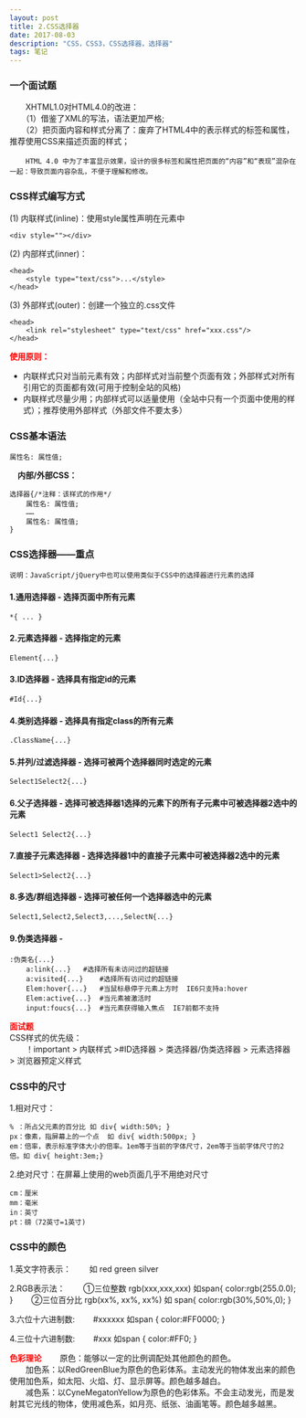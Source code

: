```yaml
---
layout: post
title: 2.CSS选择器
date: 2017-08-03 
description: "CSS，CSS3，CSS选择器，选择器"
tags: 笔记   
---
```

### 一个面试题
　　XHTML1.0对HTML4.0的改进：<br>
　　（1）借鉴了XML的写法，语法更加严格;<br>
　　（2）把页面内容和样式分离了：废弃了HTML4中的表示样式的标签和属性，推荐使用CSS来描述页面的样式；

　　`HTML 4.0 中为了丰富显示效果，设计的很多标签和属性把页面的“内容”和“表现”混杂在一起：导致页面内容杂乱，不便于理解和修改。`

### CSS样式编写方式
(1)	内联样式(inline)：使用style属性声明在元素中
```
<div style=""></div>
```
(2)	内部样式(inner)：
```
<head>
    <style type="text/css">...</style>
</head>
```
(3)	外部样式(outer)：创建一个独立的.css文件
```
<head>
    <link rel="stylesheet" type="text/css" href="xxx.css"/>
</head>
```

<font color="#f00">**使用原则：** </font>

 - 内联样式只对当前元素有效；内部样式对当前整个页面有效；外部样式对所有引用它的页面都有效(可用于控制全站的风格)
 - 内联样式尽量少用；内部样式可以适量使用（全站中只有一个页面中使用的样式）；推荐使用外部样式（外部文件不要太多）

### CSS基本语法
```
属性名: 属性值;
```
　**内部/外部CSS：**
```
选择器{/*注释：该样式的作用*/
    属性名: 属性值;
    ……
    属性名: 属性值;
}
```

### CSS选择器——重点
`说明：JavaScript/jQuery中也可以使用类似于CSS中的选择器进行元素的选择`

#### 1.通用选择器 - 选择页面中所有元素
```
*{ ... } 
```
#### 2.元素选择器 - 选择指定的元素
```
Element{...}
```
#### 3.ID选择器 - 选择具有指定id的元素
```
#Id{...}
```
#### 4.类别选择器 - 选择具有指定class的所有元素
```
.ClassName{...}
```
#### 5.并列/过滤选择器 - 选择可被两个选择器同时选定的元素
```
Select1Select2{...}
```
#### 6.父子选择器 - 选择可被选择器1选择的元素下的所有子元素中可被选择器2选中的元素
```
Select1 Select2{...}
```
#### 7.直接子元素选择器 - 选择选择器1中的直接子元素中可被选择器2选中的元素
```
Select1>Select2{...}
```
#### 8.多选/群组选择器 - 选择可被任何一个选择器选中的元素
```
Select1,Select2,Select3,...,SelectN{...}
```
#### 9.伪类选择器 - 
```
:伪类名{...}
	a:link{...}	  #选择所有未访问过的超链接
	a:visited{...}	  #选择所有访问过的超链接
	Elem:hover{...}   #当鼠标悬停于元素上方时  IE6只支持a:hover
	Elem:active{...}  #当元素被激活时
	input:foucs{...}  #当元素获得输入焦点  IE7前都不支持
```
<font color="#f00">**面试题**</font><br>
CSS样式的优先级：<br>
　　！important > 内联样式 >#ID选择器 > 类选择器/伪类选择器 > 元素选择器 > 浏览器预定义样式

### CSS中的尺寸
1.相对尺寸：
```
% ：所占父元素的百分比 如 div{ width:50%; }
px：像素，指屏幕上的一个点  如 div{ width:500px; }
em：倍率，表示标准字体大小的倍率。1em等于当前的字体尺寸，2em等于当前字体尺寸的2倍。如 div{ height:3em;}
```
2.绝对尺寸：在屏幕上使用的web页面几乎不用绝对尺寸
```
cm：厘米
mm：毫米
in：英寸
pt：磅（72英寸=1英寸)
```

### CSS中的颜色
1.英文字符表示：
&emsp;&emsp;如 red green silver

2.RGB表示法：
&emsp;&emsp;①三位整数  rgb(xxx,xxx,xxx)    如span{ color:rgb(255.0.0); }
&emsp;&emsp;②三位百分比 rgb(xx%, xx%, xx%)  如 span{ color:rgb(30%,50%,0); }

3.六位十六进制数:
&emsp;&emsp;#xxxxxx    如span { color:#FF0000; }

4.三位十六进制数:
&emsp;&emsp;#xxx       如span { color:#FF0; }

<font color="#f00">**色彩理论**</font>
&emsp;&emsp;原色：能够以一定的比例调配处其他颜色的颜色。<br>
&emsp;&emsp;加色系：以RedGreenBlue为原色的色彩体系。主动发光的物体发出来的颜色使用加色系，如太阳、火焰、灯、显示屏等。颜色越多越白。<br>
&emsp;&emsp;减色系：以CyneMegatonYellow为原色的色彩体系。不会主动发光，而是发射其它光线的物体，使用减色系，如月亮、纸张、油画笔等。颜色越多越黑。